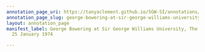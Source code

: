```yaml
---
annotation_page_uri: https://tanyaclement.github.io/SGW-SI/annotations/george-bowering-at-sir-george-williams-university-the-poetry-series-25-january-1974-canvas-1-toc.json
annotation_page_slug: george-bowering-at-sir-george-williams-university-the-poetry-series-25-january-1974-canvas-1-toc
layout: annotation_page
manifest_label: George Bowering at Sir George Williams University, The Poetry Series,
  25 January 1974

---
```

